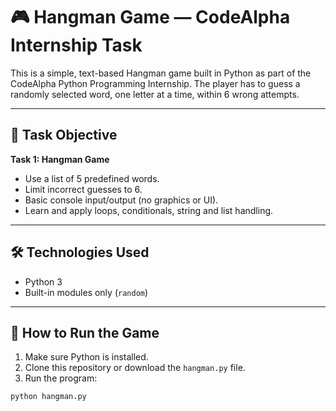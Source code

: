 # 🎮 Hangman Game — CodeAlpha Internship Task

This is a simple, text-based Hangman game built in Python as part of the CodeAlpha Python Programming Internship. The player has to guess a randomly selected word, one letter at a time, within 6 wrong attempts.

---

## 📌 Task Objective

**Task 1: Hangman Game**

- Use a list of 5 predefined words.
- Limit incorrect guesses to 6.
- Basic console input/output (no graphics or UI).
- Learn and apply loops, conditionals, string and list handling.

---

## 🛠️ Technologies Used

- Python 3
- Built-in modules only (`random`)

---

## 🚀 How to Run the Game

1. Make sure Python is installed.
2. Clone this repository or download the `hangman.py` file.
3. Run the program:

```bash
python hangman.py

